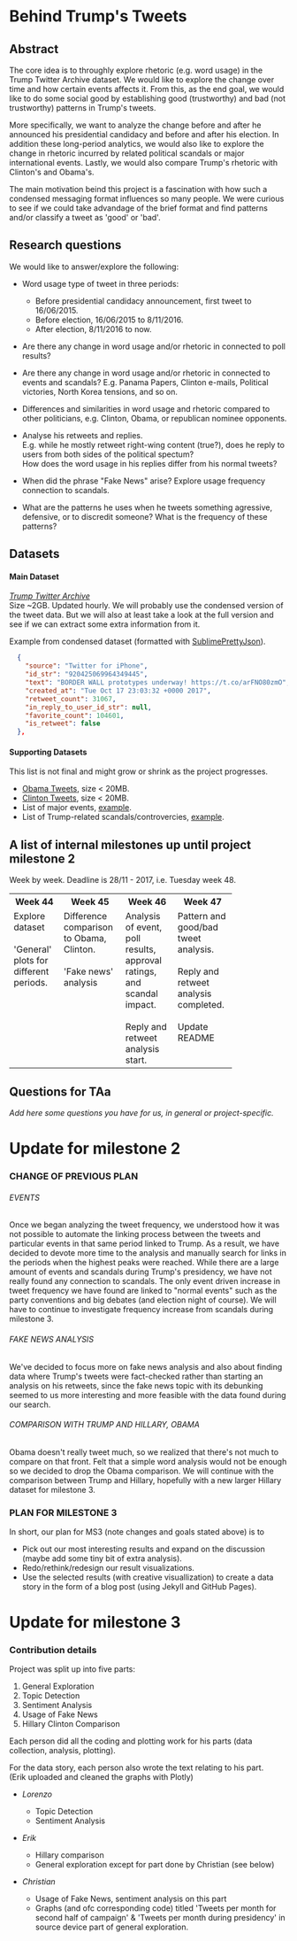 # Behind Trump's Tweets


## Abstract

The core idea is to throughly explore rhetoric (e.g. word usage) in the Trump Twitter Archive dataset. We would like to explore the change over time and how certain events affects it. From this, as the end goal, we would like to do some social good by establishing good (trustworthy) and bad (not trustworthy) patterns in Trump's tweets.

More specifically, we want to analyze the change before and after he announced his presidential candidacy and before and after his election. In addition these long-period analytics, we would also like to explore the change in rhetoric incurred by related political scandals or major international events. Lastly, we would also compare Trump's rhetoric with Clinton's and Obama's.

The main motivation beind this project is a fascination with how such a condensed messaging format influences so many people. We were curious to see if we could take advandage of the brief format and find patterns and/or classify a tweet as 'good' or 'bad'.


## Research questions

We would like to answer/explore the following:  

* Word usage type of tweet in three periods:
    * Before presidential candidacy announcement, first tweet to 16/06/2015.  
    * Before election, 16/06/2015 to 8/11/2016.  
    * After election, 8/11/2016 to now.  

* Are there any change in word usage and/or rhetoric in connected to poll results?

* Are there any change in word usage and/or rhetoric in connected to events and scandals?
  E.g. Panama Papers, Clinton e-mails, Political victories, North Korea tensions, and so on.

* Differences and similarities in word usage and rhetoric compared to other politicians, e.g. Clinton, Obama, or republican nominee opponents.

* Analyse his retweets and replies.  
  E.g. while he mostly retweet right-wing content (true?), does he reply to users from both sides of the political spectum?  
  How does the word usage in his replies differ from his normal tweets?

* When did the phrase "Fake News" arise? Explore usage frequency connection to scandals.

* What are the patterns he uses when he tweets something agressive, defensive, or to discredit someone? What is the frequency of these patterns?


## Datasets

#### Main Dataset  
*[Trump Twitter Archive](https://github.com/bpb27/trump_tweet_data_archive)*  
Size ~2GB. Updated hourly. We will probably use the condensed version of the tweet data. But we will also at least take a look at the full version and see if we can extract some extra information from it.

Example from condensed dataset (formatted with [SublimePrettyJson](https://github.com/dzhibas/SublimePrettyJson)).


```JSON
  {
    "source": "Twitter for iPhone",
    "id_str": "920425069964349445",
    "text": "BORDER WALL prototypes underway! https://t.co/arFNO80zmO",
    "created_at": "Tue Oct 17 23:03:32 +0000 2017",
    "retweet_count": 31067,
    "in_reply_to_user_id_str": null,
    "favorite_count": 104601,
    "is_retweet": false
  },
```

#### Supporting Datasets
This list is not final and might grow or shrink as the project progresses.  

* [Obama Tweets](https://www.kaggle.com/speckledpingu/rawtwitterfeeds), size < 20MB.
* [Clinton Tweets](https://www.kaggle.com/speckledpingu/rawtwitterfeeds), size < 20MB.
* List of major events, [example](https://en.wikipedia.org/wiki/2016).
* List of Trump-related scandals/controvercies, [example](https://en.wikipedia.org/wiki/Category:Donald_Trump_controversies). 


## A list of internal milestones up until project milestone 2

Week by week. Deadline is 28/11 - 2017, i.e. Tuesday week 48.


<table style="width:80%">
  <tr>
    <th>Week 44</th>
    <th>Week 45</th> 
    <th>Week 46</th>
    <th>Week 47</th>
  </tr>
  <tr>
    <td valign="top">
    	Explore dataset<br><br>
    	'General' plots for different periods.
    </td>
    <td valign="top">
    	Difference comparison to Obama, Clinton.<br><br>
    	'Fake news' analysis
    </td>
    <td valign="top">Analysis of event, poll results, approval ratings, and scandal impact.<br><br>
    	Reply and retweet analysis start.
    </td>
    <td valign="top">Pattern and good/bad tweet analysis.<br><br>
    	Reply and retweet analysis completed.<br><br>
    	Update README
    </td>
  </tr>
</table>


## Questions for TAa
_Add here some questions you have for us, in general or project-specific._


# Update for milestone 2

### CHANGE OF PREVIOUS PLAN

###### EVENTS

Once we began analyzing the tweet frequency, we understood how it was not possible to automate the linking process between the tweets and particular events in that same period linked to Trump. As a result, we have decided to devote more time to the analysis and manually search for links in the periods when the highest peaks were reached. While there are a large amount of events and scandals during Trump's presidency, we have not really found any connection to scandals. The only event driven increase in tweet frequency we have found are linked to "normal events" such as the party conventions and big debates (and election night of course). We will have to continue to investigate frequency increase from scandals during milestone 3.

###### FAKE NEWS ANALYSIS

We've decided to focus more on fake news analysis and also about finding data where Trump's tweets were fact-checked rather than starting an analysis on his retweets, since the fake news topic with its debunking seemed to us more interesting and more feasible with the data found during our search.

###### COMPARISON WITH TRUMP AND HILLARY, OBAMA
Obama doesn't really tweet much, so we realized that there's not much to compare on that front. Felt that a simple word analysis would not be enough so we decided to drop the Obama comparison. We will continue with the comparison between Trump and Hillary, hopefully with a new larger Hillary dataset for milestone 3.



### PLAN FOR MILESTONE 3

In short, our plan for MS3 (note changes and goals stated above) is to

* Pick out our most interesting results and expand on the discussion (maybe add some tiny bit of extra analysis).
* Redo/rethink/redesign our result visualizations.
* Use the selected results (with creative visuallization) to create a data story in the form of a blog post (using Jekyll and GitHub Pages).



# Update for milestone 3

### Contribution details

Project was split up into five parts:

1. General Exploration
2. Topic Detection
3. Sentiment Analysis
4. Usage of Fake News
5. Hillary Clinton Comparison

Each person did all the coding and plotting work for his parts (data collection, analysis, plotting).

For the data story, each person also wrote the text relating to his part.  
(Erik uploaded and cleaned the graphs with Plotly)

* *Lorenzo*  
  * Topic Detection
  * Sentiment Analysis

* *Erik*  
  * Hillary comparison
  * General exploration except for part done by Christian (see below)

* *Christian*  
  * Usage of Fake News, sentiment analysis on this part
  * Graphs (and ofc corresponding code) titled 'Tweets per month for second half of campaign' & 'Tweets per month during presidency' in source device part of general exploration.
